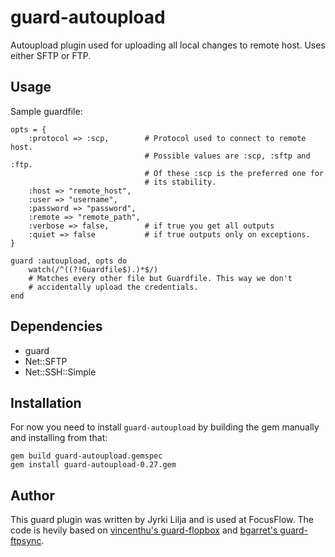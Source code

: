 guard-autoupload
================

Autoupload plugin used for uploading all local changes to remote host.
Uses either SFTP or FTP.

Usage
-----

Sample guardfile:

    opts = {
        :protocol => :scp,        # Protocol used to connect to remote host.
                                  # Possible values are :scp, :sftp and :ftp.
                                  # Of these :scp is the preferred one for
                                  # its stability.
        :host => "remote_host",
        :user => "username",
        :password => "password",
        :remote => "remote_path",
        :verbose => false,        # if true you get all outputs
        :quiet => false           # if true outputs only on exceptions.
    }

    guard :autoupload, opts do
        watch(/^((?!Guardfile$).)*$/)
        # Matches every other file but Guardfile. This way we don't
        # accidentally upload the credentials.
    end

Dependencies
------------

 - guard
 - Net::SFTP
 - Net::SSH::Simple

Installation
------------

For now you need to install `guard-autoupload` by building the gem manually
and installing from that:

    gem build guard-autoupload.gemspec
    gem install guard-autoupload-0.27.gem

Author
------

This guard plugin was written by Jyrki Lilja and is used at FocusFlow.
The code is hevily based on [vincenthu's guard-flopbox][gsftp] and
[bgarret's guard-ftpsync][gftp].

[gsftp]: https://github.com/vincentchu/guard-flopbox
[gftp]: https://github.com/bgarret/guard-ftpsync

